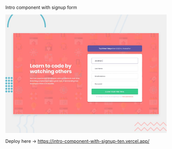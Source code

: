 Intro component with signup form

![Design preview for the Intro component with sign up form coding challenge](./design/desktop-preview.jpg)

Deploy here -> https://intro-component-with-signup-ten.vercel.app/
